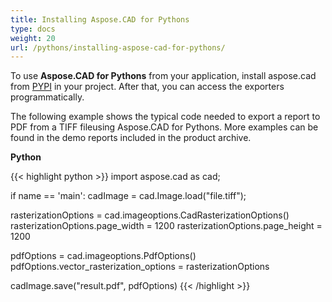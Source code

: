 ```yaml
---
title: Installing Aspose.CAD for Pythons
type: docs
weight: 20
url: /pythons/installing-aspose-cad-for-pythons/
---
```


To use **Aspose.CAD for Pythons** from your application, install aspose.cad from [PYPI](https://pypi.org/project/aspose-cad/) in your project. After that, you can access the exporters programmatically.

The following example shows the typical code needed to export a report to PDF from a TIFF fileusing Aspose.CAD for Pythons. More examples can be found in the demo reports included in the product archive.

**Python**

{{< highlight python >}}
import aspose.cad as cad;

if name == 'main': 
    cadImage = cad.Image.load("file.tiff");

rasterizationOptions = cad.imageoptions.CadRasterizationOptions()
rasterizationOptions.page_width = 1200
rasterizationOptions.page_height = 1200

pdfOptions = cad.imageoptions.PdfOptions()
pdfOptions.vector_rasterization_options = rasterizationOptions

cadImage.save("result.pdf", pdfOptions)
{{< /highlight >}}
